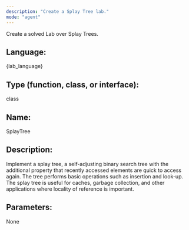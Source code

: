 ```yaml
---
description: "Create a Splay Tree lab."
mode: "agent"
---
```


Create a solved Lab over Splay Trees.

## Language:

{lab_language}

## Type (function, class, or interface):

class

## Name:

SplayTree

## Description:

Implement a splay tree, a self-adjusting binary search tree with the additional property that recently accessed elements are quick to access again. The tree performs basic operations such as insertion and look-up. The splay tree is useful for caches, garbage collection, and other applications where locality of reference is important.

## Parameters:

None

